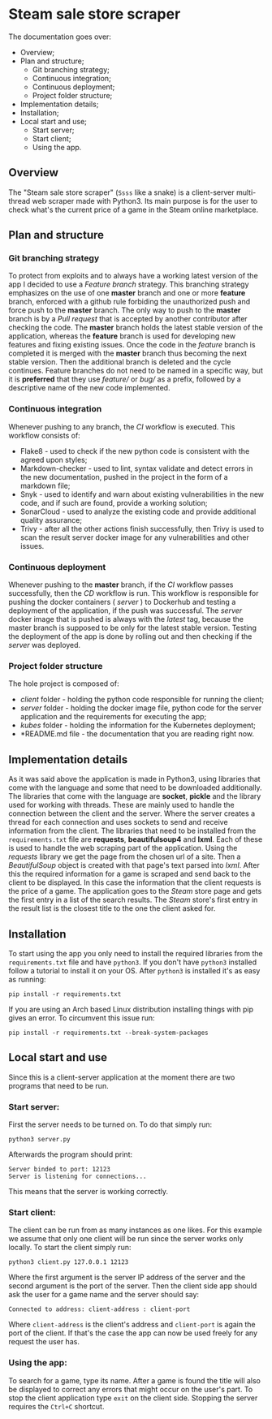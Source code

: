 # Steam sale store scraper
The documentation goes over:
- Overview;
- Plan and structure;
	- Git branching strategy;
	- Continuous integration;
	- Continuous deployment;
	- Project folder structure;
- Implementation details;
- Installation;
- Local start and use;
	- Start server;
	- Start client;
	- Using the app.


## Overview
The "Steam sale store scraper" (`Ssss` like a snake) is a client-server multi-thread web scraper made with Python3. Its main purpose is for the user to check what's the current price of a game in the Steam online marketplace.

## Plan and structure

### Git branching strategy
To protect from exploits and to always have a working latest version of the app I decided to use a *Feature branch* strategy. This branching strategy emphasizes on the use of one **master** branch and one or more **feature** branch, enforced with a github rule forbiding the unauthorized push and force push to the **master** branch. The only way to push to the **master** branch is by a *Pull request* that is accepted by another contributor after checking the code.
The **master** branch holds the latest stable version of the application, whereas the **feature** branch is used for developing new features and fixing existing issues. Once the code in the *feature* branch is completed it is merged with the **master** branch
thus becoming the next stable version. Then the additional branch is deleted and the cycle continues.
Feature branches do not need to be named in a specific way, but it is **preferred** that they use *feature/* or *bug/* as a prefix, followed by a descriptive name of the new code implemented.

### Continuous integration
Whenever pushing to any branch, the *CI* workflow is executed. This workflow consists of:
 - Flake8			- used to check if the new python code is consistent with the agreed upon styles;
 - Markdown-checker - used to lint, syntax validate and detect errors in the new documentation, pushed in the project in the form of a markdown file;
 - Snyk				- used to identify and warn about existing vulnerabilities in the new code, and if such are found, provide a working solution;
 - SonarCloud		- used to analyze the existing code and provide additional quality assurance;
 - Trivy			- after all the other actions finish successfully, then Trivy is used to scan the result server docker image for any vulnerabilities and other issues.

### Continuous deployment
Whenever pushing to the **master** branch, if the *CI* workflow passes successfully, then the *CD* workflow is run.
This workflow is responsible for pushing the docker containers ( *server* ) to Dockerhub and testing a deployment of the application, if the push was successful.
The *server* docker image that is pushed is always with the *latest* tag, because the master branch is supposed to be only for the latest stable version.
Testing the deployment of the app is done by rolling out and then checking if the *server* was deployed.

### Project folder structure
The hole project is composed of:
 - *client* folder - holding the python code responsible for running the client;
 - *server* folder - holding the docker image file, python code for the server application and the requirements for executing the app;
 - *kubes* folder  - holding the information for the Kubernetes deployment;
 - *README.md file - the documentation that you are reading right now.

## Implementation details
As it was said above the application is made in Python3, using libraries that come with the language and some that need to be downloaded additionally. The libraries that come with the language are **socket**, **pickle** and the library used for working with threads. These are mainly used to handle the connection between the client and the server. Where the server creates a thread for each connection and uses sockets to send and receive information from the client.
	The libraries that need to be installed from the `requirements.txt` file are **requests**, **beautifulsoup4** and **lxml**. Each of these is used to handle the web scraping part of the application. Using the *requests* library we get the page from the chosen url of a site. Then a *BeautifulSoup* object is created with that page's text parsed into *lxml*. After this the required information for a game is scraped and send back to the client to be displayed.
	In this case the information that the client requests is the price of a game. The application goes to the *Steam* store page and gets the first entry in a list of the search results. The *Steam* store's first entry in the result list is the closest title to the one the client asked for.

## Installation
To start using the app you only need to install the required libraries from the `requirements.txt` file and have `python3`.
If you don't have `python3` installed follow a tutorial to install it on your OS.
After `python3` is installed it's as easy as running:

	pip install -r requirements.txt

If you are using an Arch based Linux distribution installing things with pip gives an error. To circumvent this issue run:

	pip install -r requirements.txt --break-system-packages

## Local start and use
Since this is a client-server application at the moment there are two programs that need to be run.

### Start server:
First the server needs to be turned on. To do that simply run:

	python3 server.py

Afterwards the program should print:

	Server binded to port: 12123
	Server is listening for connections...

This means that the server is working correctly.

### Start client:
The client can be run from as many instances as one likes. For this example we assume that only one client will be run since the server works only locally. To start the client simply run:

	python3 client.py 127.0.0.1 12123

Where the first argument is the server IP address of the server and the second argument is the port of the server.
Then the client side app should ask the user for a game name and the server should say:

	Connected to address: client-address : client-port

Where `client-address` is the client's address and `client-port` is again the port of the client.
If that's the case the app can now be used freely for any request the user has.

### Using the app:
To search for a game, type its name. After a game is found the title will also be displayed to correct any errors that might occur on the user's part.
To stop the client application type `exit` on the client side. Stopping the server requires the `Ctrl+C` shortcut.
